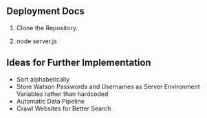 ## Deployment Docs

1. Clone the Repository.

2. node server.js


## Ideas for Further Implementation

<ul>
<li> Sort alphabetically </li>
<li> Store Watson Passwords and Usernames as Server Environment Variables rather than hardcoded </li>
<li> Automatic Data Pipeline </li>
<li> Crawl Websites for Better Search </li>
</ul>
